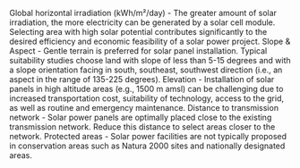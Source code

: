 Global horizontal irradiation (kWh/m²/day) - The greater amount of solar irradiation, the more electricity can be generated by a solar cell module. Selecting area with high solar potential contributes significantly to the desired efficiency and economic feasibility of a solar power project.
Slope & Aspect - Gentle terrain is preferred for solar panel installation. Typical suitability studies choose land with slope of less than 5-15 degrees and with a slope orientation facing in south, southeast, southwest direction (i.e., an aspect in the range of 135-225 degrees).
Elevation - Installation of solar panels in high altitude areas (e.g., 1500 m amsl) can be challenging due to increased transportation cost, suitability of technology, access to the grid, as well as routine and emergency maintenance.
Distance to transmission network - Solar power panels are optimally placed close to the existing transmission network. Reduce this distance to select areas closer to the network.
Protected areas - Solar power facilities are not typically proposed in conservation areas such as Natura 2000 sites and nationally designated areas.
